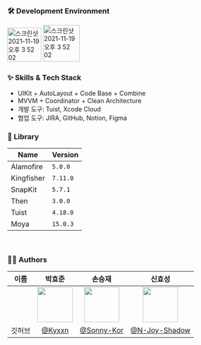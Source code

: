 
### 🛠 Development Environment

<img width="77" alt="스크린샷 2021-11-19 오후 3 52 02" src="https://img.shields.io/badge/iOS-15.0+-silver"> <img width="83" alt="스크린샷 2021-11-19 오후 3 52 02" src="https://img.shields.io/badge/Xcode-15.4-blue">

### :sparkles: Skills & Tech Stack
- UIKit + AutoLayout + Code Base + Combine
- MVVM + Coordinator + Clean Architecture
- 개발 도구: Tuist, Xcode Cloud
- 협업 도구: JIRA, GitHub, Notion, Figma

### 🎁 Library

| Name              | Version  |
| ----------------- | ----- |
| Alamofire         | `5.0.0` |
| Kingfisher        | `7.11.0` |
| SnapKit           | `5.7.1` |
| Then              | `3.0.0` |
| Tuist             | `4.18.0` |
| Moya              | `15.0.3` |

<br/>
  
### 🧑‍💻 Authors

  
| 이름 |  박효준  |  손승재  |  신효성  |
| :------------: | :------------: | :------------: | :------------: |
|  | <img src="https://avatars.githubusercontent.com/u/129862357?s=400&u=b25bda6955bd46dcef49161230ca633947169589&v=4" width="80"/> | <img src="https://avatars.githubusercontent.com/u/46300191?v=4" width="80"/> | <img src="https://avatars.githubusercontent.com/u/57449485?v=4" width="80"/> |
| 깃허브 | [@Kyxxn](https://github.com/Kyxxn) | [@Sonny-Kor](https://github.com/Sonny-Kor) | [@N-Joy-Shadow](https://github.com/N-Joy-Shadow) |
  

